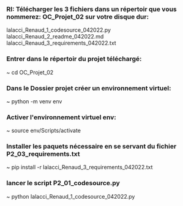 ### RI: Télécharger les 3 fichiers dans un répertoir que vous nommerez: OC_Projet_02 sur votre disque dur:
Ialacci_Renaud_1_codesource_042022.py
Ialacci_Renaud_2_readme_042022.md
Ialacci_Renaud_3_requirements_042022.txt


### Entrer dans le répertoir du projet téléchargé:
~ cd OC_Projet_02

### Dans le Dossier projet créer un environnement virtuel: 
~ python -m venv env 

### Activer l'environnement virtuel env: 
~ source env/Scripts/activate

### Installer les paquets nécessaire en se servant du fichier P2_03_requirements.txt
~ pip install -r Ialacci_Renaud_3_requirements_042022.txt

### lancer le script P2_01_codesource.py
~ python Ialacci_Renaud_1_codesource_042022.py